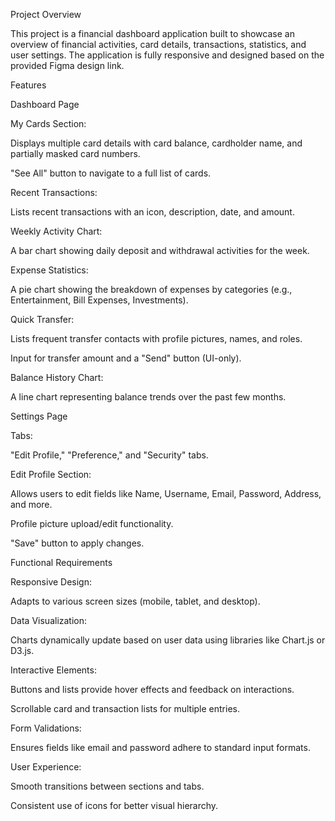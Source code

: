Project Overview

This project is a financial dashboard application built to showcase an overview of financial activities, card details, transactions, statistics, and user settings. The application is fully responsive and designed based on the provided Figma design link.

Features

Dashboard Page

My Cards Section:

Displays multiple card details with card balance, cardholder name, and partially masked card numbers.

"See All" button to navigate to a full list of cards.

Recent Transactions:

Lists recent transactions with an icon, description, date, and amount.

Weekly Activity Chart:

A bar chart showing daily deposit and withdrawal activities for the week.

Expense Statistics:

A pie chart showing the breakdown of expenses by categories (e.g., Entertainment, Bill Expenses, Investments).

Quick Transfer:

Lists frequent transfer contacts with profile pictures, names, and roles.

Input for transfer amount and a "Send" button (UI-only).

Balance History Chart:

A line chart representing balance trends over the past few months.

Settings Page

Tabs:

"Edit Profile," "Preference," and "Security" tabs.

Edit Profile Section:

Allows users to edit fields like Name, Username, Email, Password, Address, and more.

Profile picture upload/edit functionality.

"Save" button to apply changes.

Functional Requirements

Responsive Design:

Adapts to various screen sizes (mobile, tablet, and desktop).

Data Visualization:

Charts dynamically update based on user data using libraries like Chart.js or D3.js.

Interactive Elements:

Buttons and lists provide hover effects and feedback on interactions.

Scrollable card and transaction lists for multiple entries.

Form Validations:

Ensures fields like email and password adhere to standard input formats.

User Experience:

Smooth transitions between sections and tabs.

Consistent use of icons for better visual hierarchy.